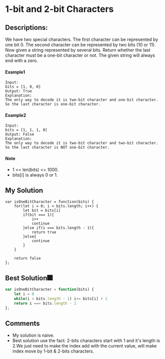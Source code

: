 # 1-bit and 2-bit Characters

## Descriptions: 
We have two special characters. The first character can be represented by one bit 0. The second character can be represented by two bits (10 or 11).
Now given a string represented by several bits. Return whether the last character must be a one-bit character or not. The given string will always end with a zero.



#### Example1
```
Input: 
bits = [1, 0, 0]
Output: True
Explanation: 
The only way to decode it is two-bit character and one-bit character. So the last character is one-bit character.
```

#### Example2
```
Input: 
bits = [1, 1, 1, 0]
Output: False
Explanation: 
The only way to decode it is two-bit character and two-bit character. So the last character is NOT one-bit character.
```

#### Note
- 1 <= len(bits) <= 1000.
- bits[i] is always 0 or 1.

## My Solution
```
var isOneBitCharacter = function(bits) {
    for(let i = 0; i < bits.length; i++) {
        let bit = bits[i]
        if(bit === 1){
            i++
            continue
        }else if(i === bits.length - 1){
            return true
        }else{
            continue
        }
    }
    
    return false
};
```

## Best Solution🎆
```javascript
var isOneBitCharacter = function(bits) {
    let i = 0
    while(i < bits.length - 1) i+= bits[i] + 1
    return i === bits.length - 1
};
```

## Comments
- My solution is naive.
- Best solution use the fact: 2-bits characters start with 1 and it's length is 2.We just need to make the index add with the current value, will make index move by 1-bit & 2-bits characters.






